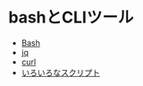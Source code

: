 # bashとCLIツール

* [Bash](./bash.md)
* [jq](./jq.md)
* [curl](./curl.md)
* [いろいろなスクリプト](./scripts.md)

